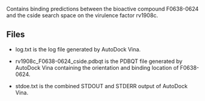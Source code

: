 Contains binding predictions between the bioactive compound F0638-0624 and the cside search space on the virulence factor rv1908c.

## Files

- log.txt is the log file generated by AutoDock Vina.

- rv1908c_F0638-0624_cside.pdbqt is the PDBQT file generated by AutoDock Vina containing the orientation and binding location of F0638-0624.

- stdoe.txt is the combined STDOUT and STDERR output of AutoDock Vina.

